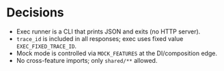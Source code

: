 # Decisions

- Exec runner is a CLI that prints JSON and exits (no HTTP server).
- `trace_id` is included in all responses; exec uses fixed value `EXEC_FIXED_TRACE_ID`.
- Mock mode is controlled via `MOCK_FEATURES` at the DI/composition edge.
- No cross-feature imports; only `shared/**` allowed.
